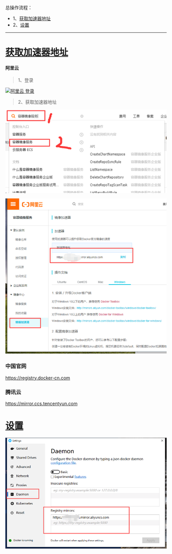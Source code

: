 总操作流程：
- 1、[获取加速器地址](#docker-01)
- 2、[设置](#docker-02)
***

# <a name="docker-01" href="#" >获取加速器地址</a>

#### 阿里云

> 1、登录

[![](https://img.shields.io/badge/阿里云-登录-red.svg "阿里云 登录")](https://homenew.console.aliyun.com/)

> 2、获取加速器地址

![](image/2-1.png)

![](image/2-2.png)

### 中国官网

https://registry.docker-cn.com

### 腾讯云

https://mirror.ccs.tencentyun.com

# <a name="docker-02" href="#" >设置</a>

![](image/2-3.png)


